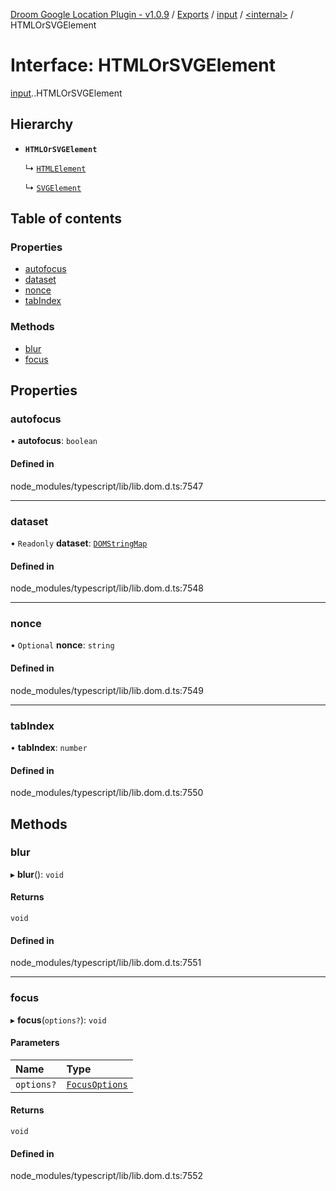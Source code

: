 [Droom Google Location Plugin - v1.0.9](../README.md) / [Exports](../modules.md) / [input](../modules/input.md) / [<internal\>](../modules/input._internal_.md) / HTMLOrSVGElement

# Interface: HTMLOrSVGElement

[input](../modules/input.md).[<internal>](../modules/input._internal_.md).HTMLOrSVGElement

## Hierarchy

- **`HTMLOrSVGElement`**

  ↳ [`HTMLElement`](input._internal_.HTMLElement.md)

  ↳ [`SVGElement`](input._internal_.SVGElement.md)

## Table of contents

### Properties

- [autofocus](input._internal_.HTMLOrSVGElement.md#autofocus)
- [dataset](input._internal_.HTMLOrSVGElement.md#dataset)
- [nonce](input._internal_.HTMLOrSVGElement.md#nonce)
- [tabIndex](input._internal_.HTMLOrSVGElement.md#tabindex)

### Methods

- [blur](input._internal_.HTMLOrSVGElement.md#blur)
- [focus](input._internal_.HTMLOrSVGElement.md#focus)

## Properties

### autofocus

• **autofocus**: `boolean`

#### Defined in

node_modules/typescript/lib/lib.dom.d.ts:7547

___

### dataset

• `Readonly` **dataset**: [`DOMStringMap`](../modules/input._internal_.md#domstringmap)

#### Defined in

node_modules/typescript/lib/lib.dom.d.ts:7548

___

### nonce

• `Optional` **nonce**: `string`

#### Defined in

node_modules/typescript/lib/lib.dom.d.ts:7549

___

### tabIndex

• **tabIndex**: `number`

#### Defined in

node_modules/typescript/lib/lib.dom.d.ts:7550

## Methods

### blur

▸ **blur**(): `void`

#### Returns

`void`

#### Defined in

node_modules/typescript/lib/lib.dom.d.ts:7551

___

### focus

▸ **focus**(`options?`): `void`

#### Parameters

| Name | Type |
| :------ | :------ |
| `options?` | [`FocusOptions`](input._internal_.FocusOptions.md) |

#### Returns

`void`

#### Defined in

node_modules/typescript/lib/lib.dom.d.ts:7552
